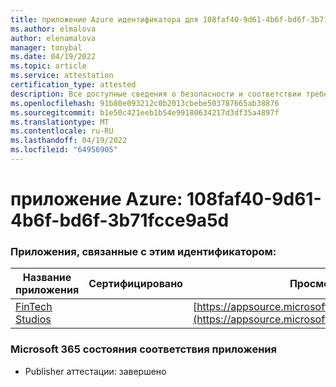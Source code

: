 ```yaml
---
title: приложение Azure идентификатора для 108faf40-9d61-4b6f-bd6f-3b71fcce9a5d
ms.author: elmalova
author: elenamalova
manager: tonybal
ms.date: 04/19/2022
ms.topic: article
ms.service: attestation
certification_type: attested
description: Все доступные сведения о безопасности и соответствии требованиям для 108faf40-9d61-4b6f-bd6f-3b71fcce9a5d.
ms.openlocfilehash: 91b80e093212c0b2013cbebe503787665ab38876
ms.sourcegitcommit: b1e50c421eeb1b54e99180634217d3df35a4897f
ms.translationtype: MT
ms.contentlocale: ru-RU
ms.lasthandoff: 04/19/2022
ms.locfileid: "64956905"
---
```

# <a name="azure-app-id-108faf40-9d61-4b6f-bd6f-3b71fcce9a5d"></a>приложение Azure: 108faf40-9d61-4b6f-bd6f-3b71fcce9a5d


### <a name="apps-associated-with-this-id"></a>Приложения, связанные с этим идентификатором:
| **Название приложения** | **Сертифицировано** | **Просмотр в AppSource** |
|--------------|---------------|-----------------------|
| [FinTech Studios](../forward/WA200003969.md) |  | [https://appsource.microsoft.com/product/office/WA200003969](https://appsource.microsoft.com/product/office/WA200003969) |

### <a name="microsoft-365-app-compliance-status"></a>Microsoft 365 состояния соответствия приложения
- Publisher аттестации: завершено
